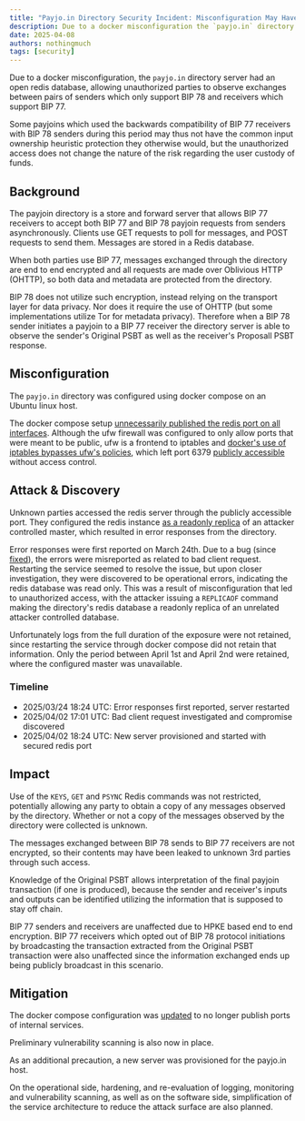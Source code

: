```yaml
---
title: "Payjo.in Directory Security Incident: Misconfiguration May Have Exposed Some Payjoin v1 Messages"
description: Due to a docker misconfiguration the `payjo.in` directory server had an open redis database, allowing unauthorized parties to observe exchanges between pairs of senders which only support BIP 78 and receivers which support BIP 77.
date: 2025-04-08
authors: nothingmuch
tags: [security]
---
```



Due to a docker misconfiguration, the `payjo.in` directory server had an open
redis database, allowing unauthorized parties to observe exchanges between pairs
of senders which only support BIP 78 and receivers which support BIP 77.

Some payjoins which used the backwards compatibility of BIP 77 receivers with
BIP 78 senders during this period may thus not have the common input ownership
heuristic protection they otherwise would, but the unauthorized access does
not change the nature of the risk regarding the user custody of funds.

<!-- truncate -->

## Background

The payjoin directory is a store and forward server that allows BIP 77
receivers to accept both BIP 77 and BIP 78 payjoin requests from senders
asynchronously. Clients use GET requests to poll for messages, and POST
requests to send them. Messages are stored in a Redis database.

When both parties use BIP 77, messages exchanged through the directory are end
to end encrypted and all requests are made over Oblivious HTTP (OHTTP), so both
data and metadata are protected from the directory.

BIP 78 does not utilize such encryption, instead relying on the transport layer
for data privacy. Nor does it require the use of OHTTP (but some implementations
utilize Tor for metadata privacy). Therefore when a BIP 78 sender initiates a
payjoin to a BIP 77 receiver the directory server is able to observe the
sender's Original PSBT as well as the receiver's Proposall PSBT response.

## Misconfiguration

The `payjo.in` directory was configured using docker compose on an Ubuntu linux
host.

The docker compose setup [unnecessarily published the redis port on all
interfaces](https://github.com/payjoin/rust-payjoin/pull/413/files#diff-3f63197097d5d0eb6ccdd4dc7417f3ba7ffed24f3e0edba87bd4fa459cc83a84R43-R44).
Although the ufw firewall was configured to only allow ports that were meant to
be public, ufw is a frontend to iptables and [docker's use of iptables bypasses
ufw's
policies](https://docs.docker.com/engine/network/packet-filtering-firewalls/#docker-and-ufw),
which left port 6379 [publicly
accessible](https://www.shodan.io/host/172.81.183.21) without access control.

## Attack & Discovery

Unknown parties accessed the redis server through the publicly accessible port.
They configured the redis instance [as a readonly
replica](https://redis.io/docs/latest/commands/replicaof/) of an attacker
controlled master, which resulted in error responses from the directory.

Error responses were first reported on March 24th. Due to a bug
(since [fixed](https://github.com/payjoin/rust-payjoin/pull/630)), the errors
were misreported as related to bad client request. Restarting the service
seemed to resolve the issue, but upon closer investigation, they
were discovered to be operational errors, indicating the redis database was read
only. This was a result of misconfiguration that led to unauthorized access,
with the attacker issuing a `REPLICAOF` command making the directory's redis
database a readonly replica of an unrelated attacker controlled database.

Unfortunately logs from the full duration of the exposure were not retained,
since restarting the service through docker compose did not retain that
information. Only the period between April 1st and April 2nd were retained,
where the configured master was unavailable.

### Timeline

- 2025/03/24 18:24 UTC: Error responses first reported, server restarted
- 2025/04/02 17:01 UTC: Bad client request investigated and compromise discovered
- 2025/04/02 18:24 UTC: New server provisioned and started with secured redis port

## Impact

Use of the `KEYS`, `GET` and `PSYNC` Redis commands was not restricted,
potentially allowing any party to obtain a copy of any messages observed by the
directory. Whether or not a copy of the messages observed by the directory were
collected is unknown.

The messages exchanged between BIP 78 sends to BIP 77 receivers are not
encrypted, so their contents may have been leaked to unknown 3rd parties
through such access.

Knowledge of the Original PSBT allows interpretation of the final
payjoin transaction (if one is produced), because the sender and receiver's
inputs and outputs can be identified utilizing the information that is supposed
to stay off chain.

BIP 77 senders and receivers are unaffected due to HPKE based end to end
encryption. BIP 77 receivers which opted out of BIP 78 protocol initiations by
broadcasting the transaction extracted from the Original PSBT transaction were
also unaffected since the information exchanged ends up being publicly broadcast
in this scenario.

## Mitigation

The docker compose configuration was
[updated](https://github.com/payjoin/rust-payjoin/pull/634)
to no longer publish ports of internal services.

Preliminary vulnerability scanning is also now in place.

As an additional precaution, a new server was provisioned for the payjo.in
host.

On the operational side, hardening, and re-evaluation of logging, monitoring
and vulnerability scanning, as well as on the software side, simplification of
the service architecture to reduce the attack surface are also planned.
